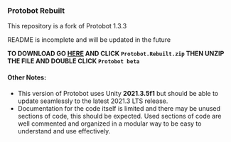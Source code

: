 ### Protobot Rebuilt

This repository is a fork of Protobot 1.3.3

README is incomplete and will be updated in the future

**TO DOWNLOAD GO [HERE](https://github.com/BreadSoup/Protobot-Rebuilt/releases/latest) AND CLICK `Protobot.Rebuilt.zip` THEN UNZIP THE FILE AND DOUBLE CLICK `Protobot beta`**

#### Other Notes:
- This version of Protobot uses Unity **2021.3.5f1** but should be able to update seamlessly to the latest 2021.3 LTS release.
- Documentation for the code itself is limited and there may be unused sections of code, this should be expected.
Used sections of code are well commented and organized in a modular way to be easy to understand and use effectively.
